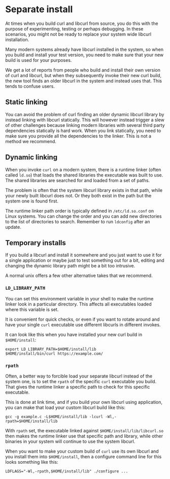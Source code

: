 # Separate install

At times when you build curl and libcurl from source, you do this with the
purpose of experimenting, testing or perhaps debugging. In these scenarios,
you might not be ready to replace your system wide libcurl installation.

Many modern systems already have libcurl installed in the system, so when you
build and install your test version, you need to make sure that your new build
is used for your purposes.

We get a lot of reports from people who build and install their own version of
curl and libcurl, but when they subsequently invoke their new curl build, the
new tool finds an older libcurl in the system and instead uses that. This
tends to confuse users.

## Static linking

You can avoid the problem of curl finding an older dynamic libcurl library by
instead linking with libcurl statically. This will however instead trigger a
slew of other challenges because linking modern libraries with several third
party dependencies statically is hard work. When you link statically, you need
to make sure you provide all the dependencies to the linker. This is not a
method we recommend.

## Dynamic linking

When you invoke `curl` on a modern system, there is a runtime linker (often
called `ld.so`) that loads the shared libraries the executable was built to
use. The shared libraries are searched for and loaded from a set of paths.

The problem is often that the system libcurl library exists in that path,
while your newly built libcurl does not. Or they both exist in the path but
the system one is found first.

The runtime linker path order is typically defined in `/etc/ld.so.conf` on
Linux systems. You can change the order and you can add new directories to the
list of directories to search. Remember to run `ldconfig` after an update.

## Temporary installs

If you build a libcurl and install it somewhere and you just want to use it
for a single application or maybe just to test something out for a bit,
editing and changing the dynamic library path might be a bit too intrusive.

A normal unix offers a few other alternative takes that we recommend.

### `LD_LIBRARY_PATH`

You can set this environment variable in your shell to make the runtime
linker look in a particular directory. This affects all executables loaded
where this variable is set.

It is convenient for quick checks, or even if you want to rotate around and
have your single `curl` executable use different libcurls in different
invokes.

It can look like this when you have installed your new curl build in
`$HOME/install`:

    export LD_LIBRARY_PATH=$HOME/install/lib
    $HOME/install/bin/curl https://example.com/
    
### `rpath`

Often, a better way to forcible load your separate libcurl instead of the
system one, is to set the `rpath` of the specific `curl` executable you
build. That gives the runtime linker a specific path to check for this
specific executable.

This is done at link time, and if you build your own libcurl using
application, you can make that load your custom libcurl build like this:

    gcc -g example.c -L$HOME/install/lib -lcurl -Wl,-rpath=$HOME/install/lib

With `rpath` set, the executable linked against `$HOME/install/lib/libcurl.so`
then makes the runtime linker use that specific path and library, while other
binaries in your system will continue to use the system libcurl.

When you want to make your custom build of `curl` use its own libcurl and you
install them into `$HOME/install`, then a configure command line for this
looks something like this:

    LDFLAGS="-Wl,-rpath,$HOME/install/lib" ./configure ...
